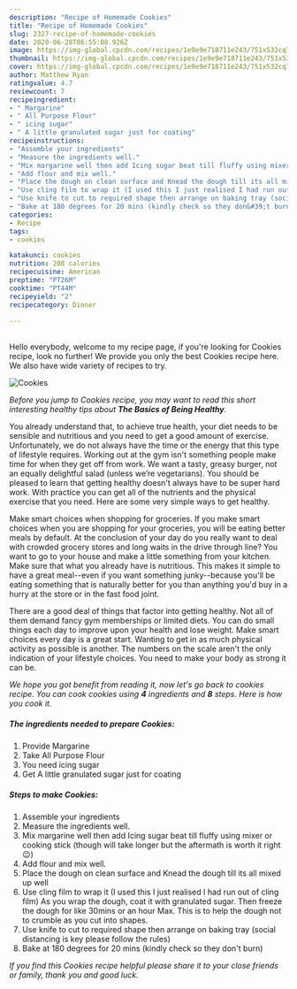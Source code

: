 ```yaml
---
description: "Recipe of Homemade Cookies"
title: "Recipe of Homemade Cookies"
slug: 2327-recipe-of-homemade-cookies
date: 2020-06-28T06:55:08.926Z
image: https://img-global.cpcdn.com/recipes/1e9e9e718711e243/751x532cq70/cookies-recipe-main-photo.jpg
thumbnail: https://img-global.cpcdn.com/recipes/1e9e9e718711e243/751x532cq70/cookies-recipe-main-photo.jpg
cover: https://img-global.cpcdn.com/recipes/1e9e9e718711e243/751x532cq70/cookies-recipe-main-photo.jpg
author: Matthew Ryan
ratingvalue: 4.7
reviewcount: 7
recipeingredient:
- " Margarine"
- " All Purpose Flour"
- " icing sugar"
- " A little granulated sugar just for coating"
recipeinstructions:
- "Assemble your ingredients"
- "Measure the ingredients well."
- "Mix margarine well then add Icing sugar beat till fluffy using mixer or cooking stick (though will take longer but the aftermath is worth it right😉)"
- "Add flour and mix well."
- "Place the dough on clean surface and Knead the dough till its all mixed up well"
- "Use cling film to wrap it (I used this I just realised I had run out of cling film) As you wrap the dough, coat it with granulated sugar. Then freeze the dough for like 30mins or an hour Max. This is to help the dough not to crumble as you cut into shapes."
- "Use knife to cut to required shape then arrange on baking tray (social distancing is key please follow the rules)"
- "Bake at 180 degrees for 20 mins (kindly check so they don&#39;t burn)"
categories:
- Recipe
tags:
- cookies

katakunci: cookies 
nutrition: 208 calories
recipecuisine: American
preptime: "PT26M"
cooktime: "PT44M"
recipeyield: "2"
recipecategory: Dinner

---
```

<br>
Hello everybody, welcome to my recipe page, if you're looking for Cookies recipe, look no further! We provide you only the best Cookies recipe here. We also have wide variety of recipes to try.
<br>


![Cookies](https://img-global.cpcdn.com/recipes/1e9e9e718711e243/751x532cq70/cookies-recipe-main-photo.jpg)

<i>Before you jump to Cookies recipe, you may want to read this short interesting healthy tips about <strong>The Basics of Being Healthy</strong>.</i>

You already understand that, to achieve true health, your diet needs to be sensible and nutritious and you need to get a good amount of exercise. Unfortunately, we do not always have the time or the energy that this type of lifestyle requires. Working out at the gym isn't something people make time for when they get off from work. We want a tasty, greasy burger, not an equally delightful salad (unless we’re vegetarians). You should be pleased to learn that getting healthy doesn't always have to be super hard work. With practice you can get all of the nutrients and the physical exercise that you need. Here are some very simple ways to get healthy.

Make smart choices when shopping for groceries. If you make smart choices when you are shopping for your groceries, you will be eating better meals by default. At the conclusion of your day do you really want to deal with crowded grocery stores and long waits in the drive through line? You want to go to your house and make a little something from your kitchen. Make sure that what you already have is nutritious. This makes it simple to have a great meal--even if you want something junky--because you'll be eating something that is naturally better for you than anything you'd buy in a hurry at the store or in the fast food joint.

There are a good deal of things that factor into getting healthy. Not all of them demand fancy gym memberships or limited diets. You can do small things each day to improve upon your health and lose weight. Make smart choices every day is a great start. Wanting to get in as much physical activity as possible is another. The numbers on the scale aren't the only indication of your lifestyle choices. You need to make your body as strong it can be. 


<i>We hope you got benefit from reading it, now let's go back to cookies recipe. You can cook cookies using <strong>4</strong> ingredients and <strong>8</strong> steps. Here is how you cook it.
</i>

##### The ingredients needed to prepare Cookies:

1. Provide  Margarine
1. Take  All Purpose Flour
1. You need  icing sugar
1. Get  A little granulated sugar just for coating


##### Steps to make Cookies:

1. Assemble your ingredients
1. Measure the ingredients well.
1. Mix margarine well then add Icing sugar beat till fluffy using mixer or cooking stick (though will take longer but the aftermath is worth it right😉)
1. Add flour and mix well.
1. Place the dough on clean surface and Knead the dough till its all mixed up well
1. Use cling film to wrap it (I used this I just realised I had run out of cling film) As you wrap the dough, coat it with granulated sugar. Then freeze the dough for like 30mins or an hour Max. This is to help the dough not to crumble as you cut into shapes.
1. Use knife to cut to required shape then arrange on baking tray (social distancing is key please follow the rules)
1. Bake at 180 degrees for 20 mins (kindly check so they don&#39;t burn)


<i>If you find this Cookies recipe helpful please share it to your close friends or family, thank you and good luck.</i>
